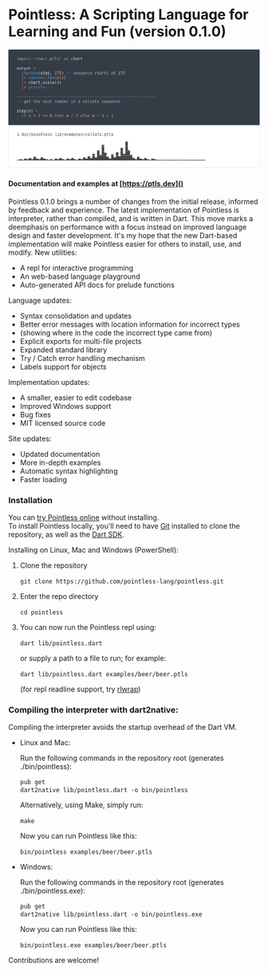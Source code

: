 # Pointless: A Scripting Language for Learning and Fun (version 0.1.0)

![sample code](screenshot.png)

#### Documentation and examples at [https://ptls.dev]()

Pointless 0.1.0 brings a number of changes from the initial release, informed by feedback and experience. The latest implementation of Pointless is interpreter, rather than compiled, and is written in Dart. This move marks a deemphasis on performance with a focus instead on improved language design and faster development. It's my hope that the new Dart-based implementation will make Pointless easier for others to install, use, and modify.
New utilities:

- A repl for interactive programming
- An web-based language playground
- Auto-generated API docs for prelude functions

Language updates:

- Syntax consolidation and updates
- Better error messages with location information for incorrect types
- (showing where in the code the incorrect type came from)
- Explicit exports for multi-file projects
- Expanded standard library
- Try / Catch error handling mechanism
- Labels support for objects

Implementation updates:

- A smaller, easier to edit codebase
- Improved Windows support
- Bug fixes
- MIT licensed source code

Site updates:

- Updated documentation
- More in-depth examples
- Automatic syntax highlighting
- Faster loading

### Installation

You can [try Pointless online](https://ptls.dev/online) without installing.  
To install Pointless locally, you'll need to have [Git](https://git-scm.com/downloads) installed to clone the repository, as well as the [Dart SDK](https://dart.dev/get-dart).

Installing on Linux, Mac and Windows (PowerShell):

1. Clone the repository

    `git clone https://github.com/pointless-lang/pointless.git`

2. Enter the repo directory

    `cd pointless`

3.  You can now run the Pointless repl using:

    `dart lib/pointless.dart`

    or supply a path to a file to run; for example:

    `dart lib/pointless.dart examples/beer/beer.ptls`

    (for repl readline support, try [rlwrap](https://github.com/hanslub42/rlwrap)) 

### Compiling the interpreter with dart2native:

Compiling the interpreter avoids the startup overhead of the Dart VM.

- Linux and Mac:

    Run the following commands in the repository root (generates ./bin/pointless):
  
    ```
    pub get
    dart2native lib/pointless.dart -o bin/pointless
    ```

    Alternatively, using Make, simply run:

    `make`

    Now you can run Pointless like this:

    `bin/pointless examples/beer/beer.ptls`

- Windows:

    Run the following commands in the repository root (generates ./bin/pointless.exe):

    ```
    pub get
    dart2native lib/pointless.dart -o bin/pointless.exe
    ```

    Now you can run Pointless like this:

    `bin/pointless.exe examples/beer/beer.ptls`

Contributions are welcome!
